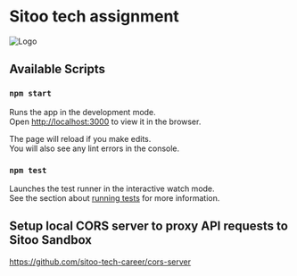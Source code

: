 # Sitoo tech assignment
![Logo](https://images.teamtailor-cdn.com/images/s3/teamtailor-production/gallery_picture-v6/image_uploads/220d6762-f74f-430d-b979-aa713fc7a119/original.png)
## Available Scripts
### `npm start`

Runs the app in the development mode.\
Open [http://localhost:3000](http://localhost:3000) to view it in the browser.

The page will reload if you make edits.\
You will also see any lint errors in the console.

### `npm test`

Launches the test runner in the interactive watch mode.\
See the section about [running tests](https://facebook.github.io/create-react-app/docs/running-tests) for more information.

## Setup local CORS server to proxy API requests to Sitoo Sandbox

https://github.com/sitoo-tech-career/cors-server


